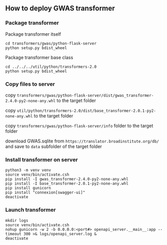 ## How to deploy GWAS transformer

### Package transformer

Package transformer itself
```
cd transformers/gwas/python-flask-server
python setup.py bdist_wheel
```
Package transformer base class
```
cd ../../../util/python/transformers-2.0
python setup.py bdist_wheel
```

### Copy files to server

copy `transformers/gwas/python-flask-server/dist/gwas_transformer-2.4.0-py2-none-any.whl` to the target folder

copy `util/python/transformers-2.0/dist/base_transformer-2.0.1-py2-none-any.whl` to the target folder

copy `transformers/gwas/python-flask-server/info` folder to the target folder

download GWAS.sqlite from `https://translator.broadinstitute.org/db/` and save to `data` subfolder of the target folder


### Install transformer on server

```
python3 -m venv venv
source venv/bin/activate.csh
pip install -I gwas_transformer-2.4.0-py2-none-any.whl
pip install -I base_transformer-2.0.1-py2-none-any.whl
pip install gunicorn
pip install "connexion[swagger-ui]"
deactivate
```

### Launch transformer

```
mkdir logs
source venv/bin/activate.csh
nohup gunicorn -w 2 -b 0.0.0.0:<port#> openapi_server.__main__:app --timeout 300 >& logs/openapi_server.log &
deactivate
```
